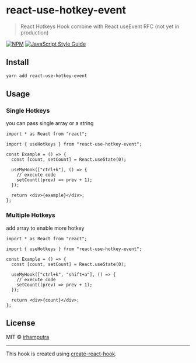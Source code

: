 # react-use-hotkey-event

> React Hotkeys Hook combine with React useEvent RFC (not yet in production)

[![NPM](https://img.shields.io/npm/v/react-use-hotkey-event.svg)](https://www.npmjs.com/package/react-use-hotkey-event) [![JavaScript Style Guide](https://img.shields.io/badge/code_style-standard-brightgreen.svg)](https://standardjs.com)

## Install

```bash
yarn add react-use-hotkey-event
```

## Usage

### Single Hotkeys

you can pass single array or a string

```tsx
import * as React from "react";

import { useHotkeys } from "react-use-hotkey-event";

const Example = () => {
  const [count, setCount] = React.useState(0);

  useMyHook(["ctrl+k"], () => {
    // execute code
    setCount((prev) => prev + 1);
  });

  return <div>{example}</div>;
};
```

### Multiple Hotkeys
add array to enable more hotkey
```tsx
import * as React from "react";

import { useHotkeys } from "react-use-hotkey-event";

const Example = () => {
  const [count, setCount] = React.useState(0);

  useMyHook(["ctrl+k", "shift+a"], () => {
    // execute code
    setCount((prev) => prev + 1);
  });

  return <div>{count}</div>;
};
```

## License

MIT © [irhamputra](https://github.com/irhamputra)

---

This hook is created using [create-react-hook](https://github.com/hermanya/create-react-hook).

